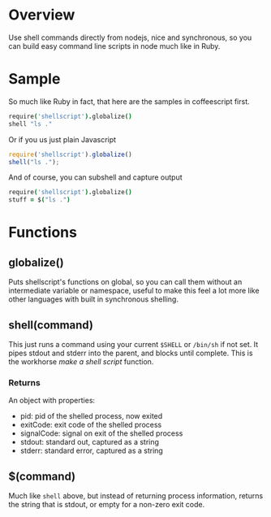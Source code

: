 # Overview #
Use shell commands directly from nodejs, nice and synchronous, so you
can build easy command line scripts in node much like in Ruby.

# Sample #
So much like Ruby in fact, that here are the samples in coffeescript
first.
```coffeescript
require('shellscript').globalize()
shell "ls ."
```

Or if you us just plain Javascript
```javascript
require('shellscript').globalize()
shell("ls .");
```

And of course, you can subshell and capture output
```coffeescript
require('shellscript').globalize()
stuff = $("ls .")
```

# Functions #

## globalize() ##
Puts shellscript's functions on global, so you can call them without
an intermediate variable or namespace, useful to make this feel a lot
more like other languages with built in synchronous shelling.

## shell(command) ##
This just runs a command using your current `$SHELL` or `/bin/sh` if not
set. It pipes stdout and stderr into the parent, and blocks until
complete. This is the workhorse _make a shell script_ function.

### Returns ###
An object with properties:

* pid: pid of the shelled process, now exited
* exitCode: exit code of the shelled process
* signalCode: signal on exit of the shelled process
* stdout: standard out, captured as a string
* stderr: standard error, captured as a string

## $(command) ##
Much like `shell` above, but instead of returning process information,
returns the string that is stdout, or empty for a non-zero exit code.

